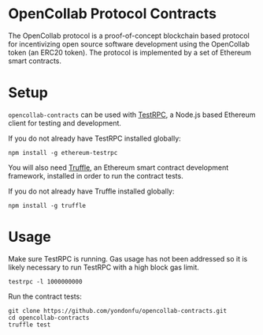 # OpenCollab Protocol Contracts

The OpenCollab protocol is a proof-of-concept blockchain based protocol for incentivizing open source software development using the OpenCollab token (an ERC20 token). The protocol is implemented by a set of Ethereum smart contracts.

# Setup

`opencollab-contracts` can be used with [TestRPC](https://github.com/ethereumjs/testrpc), a Node.js based Ethereum client for testing and development.

If you do not already have TestRPC installed globally:

`npm install -g ethereum-testrpc`

You will also need [Truffle](https://github.com/trufflesuite/truffle), an Ethereum smart contract development framework, installed in order to run the contract tests.

If you do not already have Truffle installed globally:

`npm install -g truffle`

# Usage

Make sure TestRPC is running. Gas usage has not been addressed so it is likely necessary to run TestRPC with a high block gas limit.

`testrpc -l 1000000000`

Run the contract tests:

```
git clone https://github.com/yondonfu/opencollab-contracts.git
cd opencollab-contracts
truffle test
```
